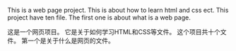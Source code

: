 This is a web page project.
This is about how to learn html and css ect.
This project have ten file.
The first one is about what is a web page.

这是一个网页项目。
它是关于如何学习HTML和CSS等文件。
这个项目共十个文件。
第一个是关于什么是网页的文件。
<!---
dai888-web/dai888-web is a ✨ special ✨ repository because its `README.md` (this file) appears on your GitHub profile.
You can click the Preview link to take a look at your changes.
--->
